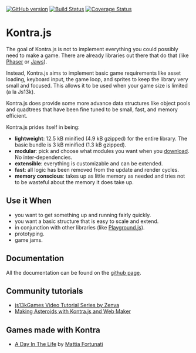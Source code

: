 [![GitHub version](https://badge.fury.io/gh/straker%2Fkontra.svg)](https://badge.fury.io/gh/straker%2Fkontra)
[![Build Status](https://travis-ci.org/straker/kontra.svg?branch=master)](https://travis-ci.org/straker/kontra)
[![Coverage Status](https://coveralls.io/repos/straker/kontra/badge.svg?branch=master&service=github)](https://coveralls.io/github/straker/kontra?branch=master)

# Kontra.js

<p>The goal of Kontra.js is not to implement everything you could possibly need to make a game. There are already libraries out there that do that (like <a href="http://phaser.io/">Phaser</a> or <a href="http://jawsjs.com/">Jaws</a>).</p>

<p>Instead, Kontra.js aims to implement basic game requirements like asset loading, keyboard input, the game loop, and sprites to keep the library very small and focused. This allows it to be used when your game size is limited (a la Js13k).</p>

<p>Kontra.js does provide some more advance data structures like object pools and quadtrees that have been fine tuned to be small, fast, and memory efficient.</p>

<p>Kontra.js prides itself in being:</p>

<ul>
  <li><strong>lightweight</strong>: 12.5 kB minified (4.9 kB gzipped) for the entire library. The basic bundle is 3 kB minified (1.3 kB gzipped).</li>
  <li><strong>modular</strong>: pick and choose what modules you want when you <a href="https://straker.github.io/kontra/download">download</a>. No inter-dependencies.</li>
  <li><strong>extensible</strong>: everything is customizable and can be extended.</li>
  <li><strong>fast</strong>: all logic has been removed from the update and render cycles.</li>
  <li><strong>memory conscious</strong>: takes up as little memory as needed and tries not to be wasteful about the memory it does take up.</li>
</ul>

<h2>Use it When</h2>

<ul>
  <li>you want to get something up and running fairly quickly.</li>
  <li>you want a basic structure that is easy to scale and extend.</li>
  <li>in conjunction with other libraries (like <a href="http://playgroundjs.com/">Playground.js</a>).</li>
  <li>prototyping.</li>
  <li>game jams.</li>
</ul>

## Documentation

All the documentation can be found on the [github page](https://straker.github.io/kontra/).

## Community tutorials

- [js13kGames Video Tutorial Series by Zenva](https://gamedevacademy.org/js13kgames-tutorial-video-series/)
- [Making Asteroids with Kontra.js and Web Maker](https://medium.com/web-maker/making-asteroids-with-kontra-js-and-web-maker-95559d39b45f)

## Games made with Kontra

- [A Day In The Life](http://js13kgames.com/entries/a-day-in-the-life) by [Mattia Fortunati](https://twitter.com/MattiaFortunati)
